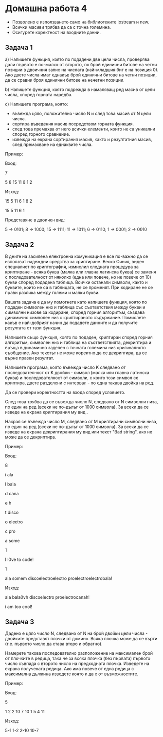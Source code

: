 # Домашна работа 4
  - Позволено е използването само на библиотеките iostream и new. 
  - Всички масиви трябва да са с точна големина.
  - Осигурете коректност на входните данни.

## Задача 1
a) Напишете функция, която по подадени две цели числа, проверява дали първото е по-малко от второто, по брой единични битове на четни позиции в двоичния запис на 
числата (най-младшия бит е на позиция 0). Ако двете числа имат еднакъв брой единични битове на четни позиции, да се сравни броя единични битове на нечетни позиции. 

b) Напишете функция, която подрежда в намаляващ ред масив от цели числа, според горната наредба. 

c) Напишете програма, която: 
  - въвежда цяло, положително число N и след това масив от N цели числа. 
  - сортира въведения масив посредством горната функция.
  - след това премахва от него всички елементи, които не са уникални според горното сравнение. 
  - извежда на екрана сортирания масив, както и резултатния масив, след премахване на еднаквите числа.

Пример:

Вход:

7

5 8 15 11 6 1 2

Изход:

15 5 11 6 1 8 2

15 5 11 6 1

Представяне в двоичен вид:

5 -> 0101; 8 -> 1000; 15 -> 1111; 11 -> 1011; 6 -> 0110; 1 -> 0001; 2 -> 0010

## Задача 2
В дните на засилена електронна комуникация е все по-важно да се използват надеждни средства за криптиране. Веско Синия, виден специалист по криптография, 
измислил следната процедура за криптиране - всяка буква (малка или главна латинска буква) се заменя с последователност от няколко (една или повече, но не повече от 
10) букви според подадена таблица. Всички останали символи, както и буквите, които не са в таблицата, не се променят. При кодиране не се прави разлика между големи 
и малки букви. 

Вашата задача е да му помогнете като напишете функция, която по подаден символен низ и таблица със съответствия между букви и символни низове за 
кодиране, според горния алгоритъм, създава динамично символен низ с криптираното съдържание. Помислете какъв е най-добрият начин да подадете данните и да получите 
резултата от тази функция. 

Напишете също функция, която по подаден, криптиран според горния алгоритъм, символен низ и таблица на съответствията, декриптира и връща 
в динамично заделен с точната големина низ оригиналното съобщение. Ако текстът не може коректно да се декриптира, да се върне празен резултат. 

Напишете програма, която въвежда число K следвано от последователност от K двойки - символ (малка или главна латинска буква) и последователност от символи, 
с които този символ се криптира, двете разделени с интервал - по една такава двойка на ред. 

Да се провери коректността на входа според условието. 

След това трябва да се въвежда число N, следвано от N символни низа, по един на ред (всеки не по-дълъг от 1000 символа). За всеки да се изведе на екрана криптирания 
му вид . 

Накрая се въвежда число М, следвано от М криптирани символни низа, по един на ред (всеки не по-дълъг от 1000 символа). За всеки да се изведе на екрана декриптирания 
му вид или текст "Bad string", ако не може да се декриптира.

Пример:

Вход:

8

i ala

l bala

d cana

e h

t disco

o electro

c pro

a some

1

I l0ve to code!

1

ala somem discoelectroelectro proelectroelectrobala!

Изход:

ala bala0vh discoelectro proelectrocanah!

i am too cool!

## Задача 3
Дадено е цяло число N, следвано от N на брой двойки цели числа - двойките представят плочки от домино. Всяка плочка може да се върти (т.е. първото число 
да става второ и обратно). 

Намерете такова последователно разположение на максимален брой от плочките в редица, така че за всяка плочка (без първата) първото число 
съвпада с второто число на предходната плочка. Изведете на екрана получената редица. Ако има повече от една редица с максимална дължина изведете която и да е от 
възможностите. 

Пример:

Вход:

5

1 2  2 10  7 10  1 5  4 11

Изход:

5-1 1-2 2-10 10-7
